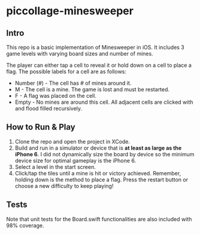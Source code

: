 # piccollage-minesweeper

## Intro
This repo is a basic implementation of Minesweeper in iOS. It includes 3 game levels with varying board sizes and number of mines. 

The player can either tap a cell to reveal it or hold down on a cell to place a flag. The possible labels for a cell are as follows:
* Number (#) - The cell has # of mines around it.
* M - The cell is a mine. The game is lost and must be restarted.
* F - A flag was placed on the cell.
* Empty - No mines are around this cell. All adjacent cells are clicked with and flood filled recursively.

## How to Run & Play

1. Clone the repo and open the project in XCode.
2. Build and run in a simulator or device that is **at least as large as the iPhone 6**. I did not dynamically size the board by device so the minimum device size for optimal gameplay is the iPhone 6.
3. Select a level in the start screen.
4. Click/tap the tiles until a mine is hit or victory achieved. Remember, holding down is the method to place a flag. Press the restart button or choose a new difficulty to keep playing!

## Tests
Note that unit tests for the Board.swift functionalities are also included with 98% coverage. 
